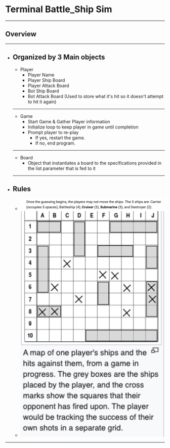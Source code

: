 # Terminal Battle_Ship Sim
---
## Overview
---
- Organized by 3 Main objects
   ---
    * Player
        * Player Name
        * Player Ship Board
        * Player Attack Board
        * Bot Ship Board
        * Bot Attack Board (Used to store what it's hit so it doesn't attempt to hit it again)
    ---
    * Game
        * Start Game & Gather Player information
        * Initialize loop to keep player in game until completion
        * Prompt player to re-play
            - If yes, restart the game.
            - If no, end program.
    ---
    * Board
        * Object that instantiates a board to the specifications provided in the list parameter that is fed to it
    ---    
- Rules
    ---
    * ![](./carrier_info.png)
    * ![](./game_description.png)
    
---

    